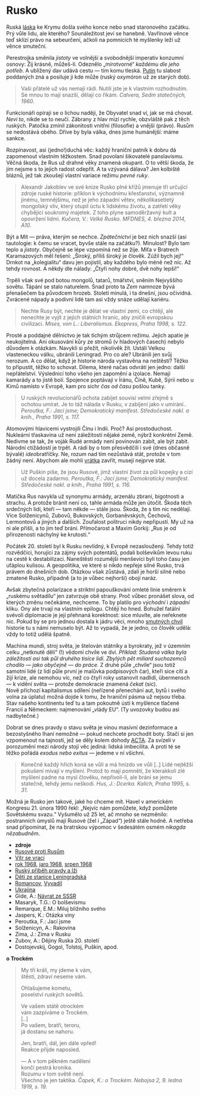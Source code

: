 Rusko
=====

Ruská [láska](http://www.divadlonavinohradech.com/divadelni-hra/Laska-na-Krymu)
ke Krymu došla svého konce
nebo snad staronového začátku.
Prý vůle lidu, ale kterého? Sounáležitost
jeví se hanebně. Vavřínové věnce teď sklízí
právo na sebeurčení, ačkoli na pomnících té
myšlenky leží už věnce smuteční.

Perestrojka směnila *jistoty* ve volnější
a svobodnější imperativ konzumní osnovy:
Žij krásně, můžeš-li. Odeznělo „mírotvorné“
*každému dle jeho potřeb*.
A ublížený dav udává cestu — tím komu tleská.
[Putin](http://youtu.be/sUNslUmQNiw) tu slabost poddaných zná a posiluje ji kde může
(ruský oxymóron už ze starých dob).

> Vaši přátelé už vás nemají rádi. Nutili jste je
> k vlastním rozhodnutím. Se mnou to mají snazší,
> dělají co říkám.
> *Calvera, Sedm statečných, 1960.*

Funkcionáři opírají se o lichou naději, že Obyvatel
snad ví, jak se má chovat. *Neví to*, nikde se to neučí. 
Zábrany z hlav mizí rychle, obzvláště pak z těch ruských.
Patočka zmínil zákonitosti vnitřní (filosofie)
a vnější (právo). Rusům se nedostává obého.
Dříve by byla válka, dnes jsme humánější: máme sankce.

Rozpínavost, asi (jedno!)duchá věc:
každý hraniční patník k dobru dá zapomenout
vlastním těžkostem.
Snad povolaní šikovatelé panslavismu.
Věčná škoda, že Rus už drahné věky znamená okupant.
O to větší škoda, že jim nejsme s to
jejich radost odepřít.
A ta vzývaná dálava? Jen kolbiště bláznů, jež tak
zkoušejí vlastní variace režimu *pevné ruky*.

> Alexandr Jakoblev ve své knize Rusko plné
> křížů jmenuje tři určující zdroje ruské historie:
> příklon k východnímu křesťanství, významně jinému,
> temnějšímu, než je jeho západní větev, několikasetletý
> mongolský vliv, který otupil úctu k lidskému životu,
> a zatřetí věky chybějící soukromý majetek. Z toho
> plyne samoděržavný kult a opovržení lidmi.
> *Kučera, V.: Velké Rusko. MFDNES, 4. března 2014, A10.*

Být a Mít — práva, kterým se nechce.
*Zpátečnictví* je bez nich snazší
(asi tautologie: k čemu se vracet,
byvše stále na začátku?).
Minulost? Bylo tam teplo a *jistoty*.
Obyčejně se lépe vzpomíná než se žije.
Míťa v Bratrech Karamazových měl řešení:
„Široký, příliš široký je člověk. Zúžil bych jej!“
Drnkot na „kolegialitu“ davu jen
pojistil, aby každého bylo méně než nic.
Až tehdy rovnost. A někdy dle nálady:
„Čtyři nohy dobré, dvě nohy lepší!“

Trpěli však své pod botou mongolů,
tatarů, tmářství, sněním Nejvyššího sovětu. Tápání se stalo
naturelem. Snad proto ta *Zem* namnoze bývá
přenašečem ba původcem hrozeb. Století minulá,
i ta dnešní, jsou očividná. Zvrácené nápady
a podivní lidé tam asi vždy snáze udělají kariéru.

> Nechte Rusy být, nechte je dělat ve vlastní zemi,
> co chtějí, ale nenechte je vyjít z jejich státních
> hranic, aby zničili evropskou civilizaci.
> *Mises, von L.: Liberalismus. Ekopress, Praha 1998, s. 122.*

Prosté a poddajné dělnictvo je tak tichým strůjcem
režimu. Jejich apatie je neukojitelná. Ani okusování kůry
ze stromů (v hladových časech) nebylo důvodem k otázkám.
Navykli si přežít, nikolivěk žít.
Ustáli Velkou vlasteneckou válku, ubránili Leningrad.
Pro co ale? Ubránili jen svůj nerozum. A co dělat,
když je historie národa vystavěna na neštěstí?
Těžko to připustit, těžko to schovat.
Dilema, které načas odvrátí jen jedno: další
nepřátelství. Výslednicí toho všeho jen zapomění a izolace.
Nemají kamarády a to jistě bolí. Spojence poptávají
v Íránu, Číně, Kubě, Sýrii nebo u Kimů namísto
v Evropě, kam pro sichr *čas od času* pošlou tanky.

> U ruských revolucionářů ochota zabíjet souvisí velmi
> zřejmě s ochotou umírat. Je to táž nálada v Rusku,
> v zabíjení jako v umírání..
> *Peroutka, F.: Jací jsme; Demokratický manifest. Středočeské nakl. a knih., Praha 1991, s. 117.*

Atomovými hlavicemi vystrojili Čínu i Indii.
Proč? Asi prostoduchost. Nukleární třaskavina
už není záležitostí nějaké země, nýbrž
konkrétní Země. Nedivme se tak, že voják Rudé
armády není povinován zabít, ale být zabit.
Národní ctižádostí je trpět. A rádi by o tom
přesvědčili i své (dnes občasně bývalé) *ideo*bratříčky.
Ne, rozum nad tím nezůstává
stát, protože v tom žádný není.
Abychom ale mohli [vrátka](https://www.google.cz/search?q=karel+kryl) zavřít,
musejí nejprve stát.

> Už Puškin píše, že jsou Rusové, jimž vlastní
> život za půl kopejky a cizí už docela zadarmo.
> *Peroutka, F.: Jací jsme; Demokratický manifest. Středočeské nakl. a knih., Praha 1991, s. 116.*

Matička Rus navykla už synonymu armády,
arzenálu zbraní, bigotnosti a strachu. A protože
bránit není co, tahle armáda může jen útočit.
Škoda těch srdečných lidí, kteří — tam někde —
stále jsou. Škoda, že s tím nic nedělají.
Více Solženicynů, Zubovů, Bukovských,
Gorbaněvských, Čechovů, Lermontovů a jiných a dalších.
Zoufalost politruci nikdy nepřipustí.
My už na ni ale přišli, a to jim teď brání.
Přímočarost a Maxim Gorkij: „Rus je od přirozenosti náchylný ke krutosti.“

Počátek 20. století byl k Rusku nevlídný,
k Evropě nezasloužený. Tehdy totiž rozvědčíci,
horující za zájmy svých potentátů, podali bolševikům
levou ruku na cestě k destabilizaci. Naneštěstí
rozumější menševici byli toho času jen uťáplou
kulisou. A geopolitika, ve které si nikdo nepřeje
silné Rusko, trvá právem do dnešních dob. Otázkou
však zůstává, zdali je horší silné nebo zmatené
Rusko, případně (a to je vůbec nejhorší) obojí naráz.

Avšak zbytečná polarizace a striktní papouškování
omleté linie směrem k „ruskému světadílu“ jen
zatvrzuje obě strany. Proč vůbec pronášet slova,
od kterých změnu nečekáme, nechceme.
To by platilo pro *východní* i *západní* kliku.
Ony ale trvají na vlastním epilogu. Chtějí ho hned.
Bohužel fatální svévolí diplomacie je
její přehnaná korektnost: sice mluvíte,
ale neřeknete nic. Pokud by se pro jednou
dostala k jádru věci, mnoho [smutných chvil](http://www.ceskatelevize.cz/porady/10488437622-americke-stoleti-ocima-olivera-stonea/213382555990003-atomova-bomba/)
historie tu s námi nemuselo být.
Až to vypadá, že je jedno, co člověk udělá:
vždy to totiž udělá špatně.

Machina mundi, stroj světa, je štelován
státníky a byrokraty, jež v územním celku
„netknutě dělí“ (!) vědomí chvíle ve dví. *Příklad: Studená válka byla záležitostí
asi tak půl druhého tisíce lidí. Zbylých pět miliard suchozemců chodilo — jako obyčejně — do práce.*
Z druhé půle „chvíle“ jsou totiž samotní lidé (z lidí půle první je malůvka podpisových čar),
kteří sice cítí a žijí krize, ale nemohou víc,
než co čtyři roky ustanovit nadlidi,
übermensch — k vidění světa — protože demokracie
znamená *čekat* (sic).  
Nově příchozí kapitalismus sdílení (neřízené přenechání
aut, bytů i svého volna za úplatu) možná dojde k tomu,
že hraniční pásma už nejsou třeba. Stav našeho kontinentu teď
tu a tam pokoutně ústí k myšlence tlačené Francií a Německem: najmenování „vlády EU“.
(Ty uvozovky budou asi nadbytečné.)

Dobrat se dnes pravdy o stavu světa je vinou
masívní dezinformace a bezostyšného lhaní
nemožné — pokud nechcete prochodit boty.
Stačí si jen vzpomenout na tajnosti,
jež se děly kolem dohody [ACTA](http://www.vlada.cz/cz/media-centrum/aktualne/vlada-pozastavuje-ratifikaci-dohody-acta-92694/).
Za svízelí v porozumění mezi národy stojí
věc jediná: lidská imbecilita. A proti té se
těžko pořádá *exodus nebo exitus*
— jedeme v ní všichni. 

> Konečně každý hřích koná se vůlí a má hnízdo
> ve vůli [..] Lidé nejtěžší pokušení mívají v myšlení.
> Protož to mají pomněti, že kterakkoli zlé myšlení
> padne na mysl člověku, nepřivolí-li, ale brání se
> jemu statečně, tehdy jemu neškodí.
> *Hus, J.: Dcerka. Kalich, Praha 1995, s. 31.*

Možná je Rusko jen takové, jaké ho chceme mít.
Havel v americkém Kongresu 21. února 1990 řekl:
„Nejvíc nám pomůžete, když pomůžete Sovětskému svazu.“
Vyšumělo už 25 let, ač mnoho se nezměnilo:
postranních úmyslů mají Rusové (žel i „Západ“)
ještě stále hodně. A netřeba snad připomínat,
že na bratrskou výpomoc v šedesátém osmém
*nikagda nězabudněm*.


* __zdroje__
* [Rusové proti Rusům](http://www.rozhlas.cz/zpravy/data/_zprava/rusove-proti-rusum-zeme-v-nevyhlasene-obcanske-valce--1484099)
* [Vítr se vrací](http://prehravac.rozhlas.cz/audio/2876556)
* [rok 1968](http://www.ceskatelevize.cz/porady/10192661914-rok-68/20756226860-nadeje/),
[jaro 1968](http://www.pametnaroda.cz/anniversary/detail/id/7),
[srpen 1968](http://prehravac.rozhlas.cz/audio/433702)
* [Ruský příběh pravdy a lži](http://www.ceskatelevize.cz/porady/1142743803-reporteri-ct/214452801240019/video/327399)
* [Děti ze stanice Leningradská](http://youtu.be/0JW6Qslwd3w)
* [Romancov](http://www.radio1.cz/archiv-poradu/stahnout/36545-hudba-porady-2014-zatisi-2014-01-29-jero-phdr-michael-romancov-ukrajina-mp3),
[Vyvadil](http://video.aktualne.cz/dvtv/putin-je-mekkej-mel-bych-mu-radit-rika-sef-pratel-ruska/r~e1b4f00087a611e498be002590604f2e/)
* [Ukrajina](https://medium.com/@Hromadske/ukraines-decentralization-explained-7b83e1897dfc)
* Gide, A.: [Návrat ze SSSR](http://search.mlp.cz/cz/titul/navrat-ze-sssr-a-poopraveni-navratu-ze-sssr/4125533/)
* Masaryk, T.G.: O bolševismu
* Remarque, E.M.: Miluj bližního svého
* Jaspers, K.: Otázka viny
* Peroutka, F.: Jací jsme
* Solženicyn, A.: Rakovina
* Zima, J.: Zima v Rusku
* Zubov, A.: Dějiny Ruska 20. století
* Dostojevskij, Gogol, Tolstoj, Puškin, apod.

__o Trockém__
> My tři králi, my jdeme k vám,  
> štěstí, zdraví neseme vám.
>
> Ohlašujeme kometu,  
> poselství ruských sovětů.
>
> Ve vašem státě otrockém  
> vám zazpíváme o Trockém.  
> [..]  
> Po vašem, bratři, teroru,  
> já dostanu se nahoru.
>
> Jen, bratři, dál, jen dále vpřed!  
> Reakce přijde naposled.
>
> — A v tom pěkném nadělení  
> končí pestrá kronika.  
> Rozumu v tom světě není.  
> Všechno je jen taktika.
> *Čapek, K.: o Trockém. Nebojsa 2, 9. ledna 1919, s. 19.*


